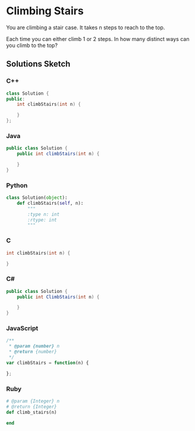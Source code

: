 # Climbing Stairs

You are climbing a stair case. It takes n steps to reach to the top.

Each time you can either climb 1 or 2 steps. In how many distinct ways can you climb to the top? 

## Solutions Sketch

### C++
```C++
class Solution {
public:
    int climbStairs(int n) {

    }
};
```

### Java
```Java
public class Solution {
    public int climbStairs(int n) {

    }
}
```

### Python
```Python
class Solution(object):
    def climbStairs(self, n):
        """
        :type n: int
        :rtype: int
        """
```

### C
```C
int climbStairs(int n) {

}
```

### C# 
```C#
public class Solution {
    public int ClimbStairs(int n) {

    }
}
```

### JavaScript
```JavaScript
/**
 * @param {number} n
 * @return {number}
 */
var climbStairs = function(n) {

};
```

### Ruby
```Ruby
# @param {Integer} n
# @return {Integer}
def climb_stairs(n)

end
```
